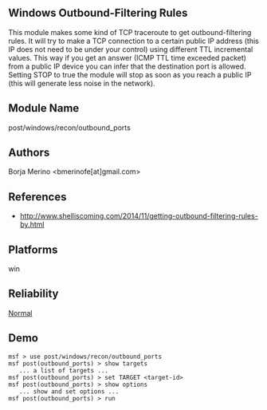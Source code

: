 ## Windows Outbound-Filtering Rules

This module makes some kind of TCP traceroute to get 
outbound-filtering rules. It will try to make a TCP 
connection to a certain public IP address (this IP does not 
need to be under your control) using different TTL 
incremental values. This way if you get an answer (ICMP TTL 
time exceeded packet) from a public IP device you can infer 
that the destination port is allowed. Setting STOP to true 
the module will stop as soon as you reach a public IP (this 
will generate less noise in the network).


## Module Name
post/windows/recon/outbound_ports

## Authors
Borja Merino <bmerinofe[at]gmail.com>


## References
* http://www.shelliscoming.com/2014/11/getting-outbound-filtering-rules-by.html




## Platforms
win

## Reliability
[Normal](https://github.com/rapid7/metasploit-framework/wiki/Exploit-Ranking)

## Demo

```
msf > use post/windows/recon/outbound_ports
msf post(outbound_ports) > show targets
   ... a list of targets ...
msf post(outbound_ports) > set TARGET <target-id>
msf post(outbound_ports) > show options
   ... show and set options ...
msf post(outbound_ports) > run
```
    
    